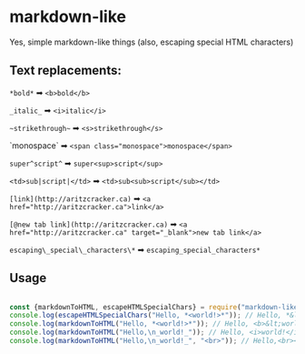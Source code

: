 # markdown-like

Yes, simple markdown-like things (also, escaping special HTML characters)

## Text replacements:

`*bold*` ➡ `<b>bold</b>`

`_italic_` ➡ `<i>italic</i>`

`~strikethrough~` ➡ `<s>strikethrough</s>`

\`monospace\` ➡ `<span class="monospace">monospace</span>`

`super^script^` ➡ `super<sup>script</sup>`

`<td>sub|script|</td>` ➡ `<td>sub<sub>script</sub></td>`

`[link](http://aritzcracker.ca)` ➡ `<a href="http://aritzcracker.ca">link</a>`

`[@new tab link](http://aritzcracker.ca)` ➡ `<a href="http://aritzcracker.ca" target="_blank">new tab link</a>`

`escaping\_special\_characters\*` ➡ `escaping_special_characters*`

## Usage

```js

const {markdownToHTML, escapeHTMLSpecialChars} = require("markdown-like")
console.log(escapeHTMLSpecialChars("Hello, *<world!>*")); // Hello, *&lt;world!&gt;*
console.log(markdownToHTML("Hello, *<world!>*")); // Hello, <b>&lt;world!&gt;</b>
console.log(markdownToHTML("Hello,\n_world!_")); // Hello, <i>world!</i>
console.log(markdownToHTML("Hello,\n_world!_", "<br>")); // Hello,<br><i>world!</i>
```
